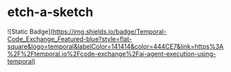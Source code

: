 # etch-a-sketch

![Static Badge][(https://img.shields.io/badge/Temporal-Code_Exchange_Featured-blue?style=flat-square&logo=temporal&labelColor=141414&color=444CE7&link=https%3A%2F%2Ftemporal.io%2Fcode-exchange%2Fai-agent-execution-using-temporal)](https://temporal.io/code-exchange/ai-agent-using-temporal)
